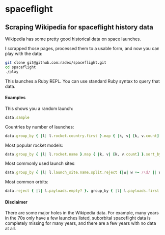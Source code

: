 # spaceflight
## Scraping Wikipedia for spaceflight history data

Wikipedia has some pretty good historical data on space launches.

I scrapped those pages, processed them to a usable form, and now you can play with the data:

~~~sh
git clone git@github.com:radex/spaceflight.git
cd spaceflight
./play
~~~

This launches a Ruby REPL. You can use standard Ruby syntax to query that data.

#### Examples

This shows you a random launch:

~~~ruby
data.sample
~~~

Countries by number of launches:

~~~rb
data.group_by { |l| l.rocket.country.first }.map { |k, v| [k, v.count] }.sort_by { |k, v| v }.reverse
~~~

Most popular rocket models:

~~~ruby
data.group_by { |l| l.rocket.name }.map { |k, v| [k, v.count] }.sort_by { |k, v| v }.reverse
~~~

Most commonly used launch sites:

~~~ruby
data.group_by { |l| l.launch_site.name.split.reject {|w| w =~ /\d/ || w =~ /site/i || w =~ /LC/ }.join(' ') }.map { |k, v| [k, v.count] }.sort_by { |k, v| v }.reverse
~~~

Most common orbits:

~~~ruby
data.reject { |l| l.payloads.empty? }. group_by { |l| l.payloads.first.orbit }.map { |k, v| [k, v.count] }.sort_by { |k, v| v }.reverse
~~~

#### Disclaimer

There are some major holes in the Wikipedia data. For example, many years in the 70s only have a few launches listed, suborbital spaceflight data is completely missing for many years, and there are a few years with no data at all.
